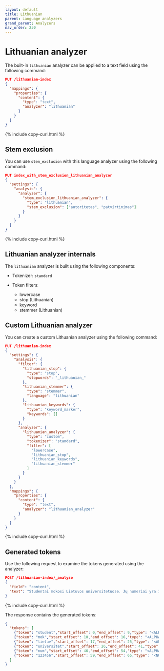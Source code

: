 ```yaml
---
layout: default
title: Lithuanian
parent: Language analyzers
grand_parent: Analyzers
nav_order: 230
---
```


# Lithuanian analyzer

The built-in `lithuanian` analyzer can be applied to a text field using the following command:

```json
PUT /lithuanian-index
{
  "mappings": {
    "properties": {
      "content": {
        "type": "text",
        "analyzer": "lithuanian"
      }
    }
  }
}
```
{% include copy-curl.html %}

## Stem exclusion

You can use `stem_exclusion` with this language analyzer using the following command:

```json
PUT index_with_stem_exclusion_lithuanian_analyzer
{
  "settings": {
    "analysis": {
      "analyzer": {
        "stem_exclusion_lithuanian_analyzer": {
          "type": "lithuanian",
          "stem_exclusion": ["autoritetas", "patvirtinimas"]
        }
      }
    }
  }
}
```
{% include copy-curl.html %}

## Lithuanian analyzer internals

The `lithuanian` analyzer is built using the following components:

- Tokenizer: `standard`

- Token filters:
  - lowercase
  - stop (Lithuanian)
  - keyword
  - stemmer (Lithuanian)

## Custom Lithuanian analyzer

You can create a custom Lithuanian analyzer using the following command:

```json
PUT /lithuanian-index
{
  "settings": {
    "analysis": {
      "filter": {
        "lithuanian_stop": {
          "type": "stop",
          "stopwords": "_lithuanian_"
        },
        "lithuanian_stemmer": {
          "type": "stemmer",
          "language": "lithuanian"
        },
        "lithuanian_keywords": {
          "type": "keyword_marker",
          "keywords": []
        }
      },
      "analyzer": {
        "lithuanian_analyzer": {
          "type": "custom",
          "tokenizer": "standard",
          "filter": [
            "lowercase",
            "lithuanian_stop",
            "lithuanian_keywords",
            "lithuanian_stemmer"
          ]
        }
      }
    }
  },
  "mappings": {
    "properties": {
      "content": {
        "type": "text",
        "analyzer": "lithuanian_analyzer"
      }
    }
  }
}
```
{% include copy-curl.html %}

## Generated tokens

Use the following request to examine the tokens generated using the analyzer:

```json
POST /lithuanian-index/_analyze
{
  "field": "content",
  "text": "Studentai mokosi Lietuvos universitetuose. Jų numeriai yra 123456."
}
```
{% include copy-curl.html %}

The response contains the generated tokens:

```json
{
  "tokens": [
    {"token": "student","start_offset": 0,"end_offset": 9,"type": "<ALPHANUM>","position": 0},
    {"token": "mok","start_offset": 10,"end_offset": 16,"type": "<ALPHANUM>","position": 1},
    {"token": "lietuv","start_offset": 17,"end_offset": 25,"type": "<ALPHANUM>","position": 2},
    {"token": "universitet","start_offset": 26,"end_offset": 41,"type": "<ALPHANUM>","position": 3},
    {"token": "num","start_offset": 46,"end_offset": 54,"type": "<ALPHANUM>","position": 5},
    {"token": "123456","start_offset": 59,"end_offset": 65,"type": "<NUM>","position": 7}
  ]
}
```